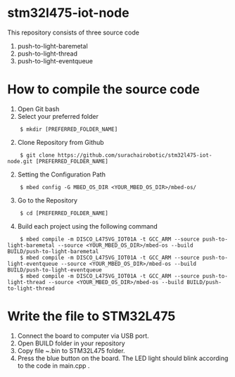 # stm32l475-iot-node
This repository consists of three source code
1. push-to-light-baremetal
2. push-to-light-thread
3. push-to-light-eventqueue

# How to compile the source code
1. Open Git bash
1. Select your preferred folder
```console
	$ mkdir [PREFERRED_FOLDER_NAME]
```
2. Clone Repository from Github
```console
	$ git clone https://github.com/surachairobotic/stm32l475-iot-node.git [PREFERRED_FOLDER_NAME]
```
2. Setting the Configuration Path
```console
	$ mbed config -G MBED_OS_DIR <YOUR_MBED_OS_DIR>/mbed-os/
```
3. Go to the Repository
```console
	$ cd [PREFERRED_FOLDER_NAME]
```
4. Build each project using the following command
```console
	$ mbed compile -m DISCO_L475VG_IOT01A -t GCC_ARM --source push-to-light-baremetal --source <YOUR_MBED_OS_DIR>/mbed-os --build BUILD/push-to-light-baremetal
	$ mbed compile -m DISCO_L475VG_IOT01A -t GCC_ARM --source push-to-light-eventqueue --source <YOUR_MBED_OS_DIR>/mbed-os --build BUILD/push-to-light-eventqueue
	$ mbed compile -m DISCO_L475VG_IOT01A -t GCC_ARM --source push-to-light-thread --source <YOUR_MBED_OS_DIR>/mbed-os --build BUILD/push-to-light-thread
```

# Write the file to STM32L475
1. Connect the board to computer via USB port.
2. Open BUILD folder in your repository
3. Copy file ~.bin to STM32L475 folder.
4. Press the blue button on the board. The LED light should blink according to the code in main.cpp .


